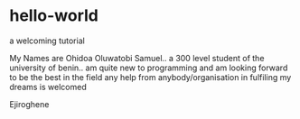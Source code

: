 # hello-world
a welcoming tutorial

My Names are Ohidoa Oluwatobi Samuel.. a 300 level student of the university of benin..
am quite new to programming and am looking forward to be the best in the field
any help from anybody/organisation in fulfiling my dreams is welcomed

Ejiroghene
